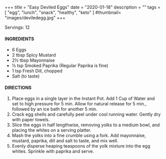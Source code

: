 +++
title = "Easy Deviled Eggs"
date = "2020-01-18"
description = ""
tags = [
    "egg",
    "lunch",
    "snack",
    "healthy",
    "keto"
]
#thumbnail= "images/deviledegg.jpg"
+++

Servings: 12 <!--more-->

#### INGREDIENTS 
* 6 Eggs 
* 2 tbsp Spicy Mustard
* 2½ tbsp Mayonnaise
* ½ tsp Smoked Paprika (Regular Paprika is fine) 
* 1 tsp Fresh Dill, chopped
* Salt (to taste)  

#### DIRECTIONS 

1. Place eggs in a single layer in the Instant Pot. Add 1 Cup of Water and set to high pressure for 5 min. Allow for natural release for 5 min., followed by an ice bath for another 5 min.  
2. Crack egg shells and carefully peel under cool running water. Gently dry with paper towels. 
3. Slice the eggs in half lengthwise, removing yolks to a medium bowl, and placing the whites on a serving platter. 
4. Mash the yolks into a fine crumble using a fork. Add mayonnaise, mustard, paprika, dill and salt to taste, and mix well.
5. Evenly disperse heaping teaspoons of the yolk mixture into the egg whites. Sprinkle with paprika and serve.
